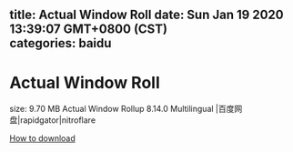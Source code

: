 
title: Actual Window Roll
date: Sun Jan 19 2020 13:39:07 GMT+0800 (CST)    
categories: baidu
---

# Actual Window Roll
size: 9.70 MB
 Actual Window Rollup 8.14.0 Multilingual |百度网盘|rapidgator|nitroflare
 

[How to download](https://bpcam.bemobtrk.com/go/2ceec3aa-1ca2-46d6-b9ff-aaa5c184517c?jno=3038)